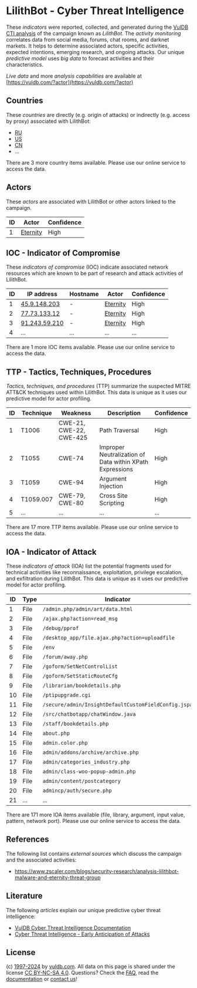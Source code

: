 # LilithBot - Cyber Threat Intelligence

These _indicators_ were reported, collected, and generated during the [VulDB CTI analysis](https://vuldb.com/?kb.cti) of the campaign known as _LilithBot_. The _activity monitoring_ correlates data from social media, forums, chat rooms, and darknet markets. It helps to determine associated actors, specific activities, expected intentions, emerging research, and ongoing attacks. Our unique _predictive model_ uses _big data_ to forecast activities and their characteristics.

_Live data_ and more _analysis capabilities_ are available at [https://vuldb.com/?actor](https://vuldb.com/?actor)

## Countries

These _countries_ are directly (e.g. origin of attacks) or indirectly (e.g. access by proxy) associated with LilithBot:

* [RU](https://vuldb.com/?country.ru)
* [US](https://vuldb.com/?country.us)
* [CN](https://vuldb.com/?country.cn)
* ...

There are 3 more country items available. Please use our online service to access the data.

## Actors

These _actors_ are associated with LilithBot or other actors linked to the campaign.

ID | Actor | Confidence
-- | ----- | ----------
1 | [Eternity](https://vuldb.com/?actor.eternity) | High

## IOC - Indicator of Compromise

These _indicators of compromise_ (IOC) indicate associated network resources which are known to be part of research and attack activities of LilithBot.

ID | IP address | Hostname | Actor | Confidence
-- | ---------- | -------- | ----- | ----------
1 | [45.9.148.203](https://vuldb.com/?ip.45.9.148.203) | - | [Eternity](https://vuldb.com/?actor.eternity) | High
2 | [77.73.133.12](https://vuldb.com/?ip.77.73.133.12) | - | [Eternity](https://vuldb.com/?actor.eternity) | High
3 | [91.243.59.210](https://vuldb.com/?ip.91.243.59.210) | - | [Eternity](https://vuldb.com/?actor.eternity) | High
4 | ... | ... | ... | ...

There are 1 more IOC items available. Please use our online service to access the data.

## TTP - Tactics, Techniques, Procedures

_Tactics, techniques, and procedures_ (TTP) summarize the suspected MITRE ATT&CK techniques used within LilithBot. This data is unique as it uses our predictive model for actor profiling.

ID | Technique | Weakness | Description | Confidence
-- | --------- | -------- | ----------- | ----------
1 | T1006 | CWE-21, CWE-22, CWE-425 | Path Traversal | High
2 | T1055 | CWE-74 | Improper Neutralization of Data within XPath Expressions | High
3 | T1059 | CWE-94 | Argument Injection | High
4 | T1059.007 | CWE-79, CWE-80 | Cross Site Scripting | High
5 | ... | ... | ... | ...

There are 17 more TTP items available. Please use our online service to access the data.

## IOA - Indicator of Attack

These _indicators of attack_ (IOA) list the potential fragments used for technical activities like reconnaissance, exploitation, privilege escalation, and exfiltration during LilithBot. This data is unique as it uses our predictive model for actor profiling.

ID | Type | Indicator | Confidence
-- | ---- | --------- | ----------
1 | File | `/admin.php/admin/art/data.html` | High
2 | File | `/ajax.php?action=read_msg` | High
3 | File | `/debug/pprof` | Medium
4 | File | `/desktop_app/file.ajax.php?action=uploadfile` | High
5 | File | `/env` | Low
6 | File | `/forum/away.php` | High
7 | File | `/goform/SetNetControlList` | High
8 | File | `/goform/SetStaticRouteCfg` | High
9 | File | `/librarian/bookdetails.php` | High
10 | File | `/ptipupgrade.cgi` | High
11 | File | `/secure/admin/InsightDefaultCustomFieldConfig.jspa` | High
12 | File | `/src/chatbotapp/chatWindow.java` | High
13 | File | `/staff/bookdetails.php` | High
14 | File | `about.php` | Medium
15 | File | `admin.color.php` | High
16 | File | `admin/addons/archive/archive.php` | High
17 | File | `admin/categories_industry.php` | High
18 | File | `admin/class-woo-popup-admin.php` | High
19 | File | `admin/content/postcategory` | High
20 | File | `admincp/auth/secure.php` | High
21 | ... | ... | ...

There are 171 more IOA items available (file, library, argument, input value, pattern, network port). Please use our online service to access the data.

## References

The following list contains _external sources_ which discuss the campaign and the associated activities:

* https://www.zscaler.com/blogs/security-research/analysis-lilithbot-malware-and-eternity-threat-group

## Literature

The following _articles_ explain our unique predictive cyber threat intelligence:

* [VulDB Cyber Threat Intelligence Documentation](https://vuldb.com/?kb.cti)
* [Cyber Threat Intelligence - Early Anticipation of Attacks](https://www.scip.ch/en/?labs.20201022)

## License

(c) [1997-2024](https://vuldb.com/?kb.changelog) by [vuldb.com](https://vuldb.com/?kb.about). All data on this page is shared under the license [CC BY-NC-SA 4.0](https://creativecommons.org/licenses/by-nc-sa/4.0/). Questions? Check the [FAQ](https://vuldb.com/?kb.faq), read the [documentation](https://vuldb.com/?kb) or [contact us](https://vuldb.com/?contact)!
